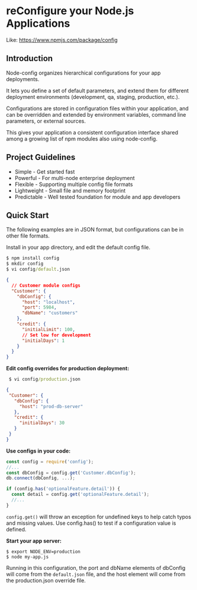 # reConfigure your Node.js Applications

Like: https://www.npmjs.com/package/config

## Introduction
Node-config organizes hierarchical configurations for your app deployments.

It lets you define a set of default parameters, and extend them for different deployment environments (development, qa, staging, production, etc.).

Configurations are stored in configuration files within your application, and can be overridden and extended by environment variables, command line parameters, or external sources.

This gives your application a consistent configuration interface shared among a growing list of npm modules also using node-config.

## Project Guidelines
- Simple - Get started fast
- Powerful - For multi-node enterprise deployment
- Flexible - Supporting multiple config file formats
- Lightweight - Small file and memory footprint
- Predictable - Well tested foundation for module and app developers

## Quick Start
The following examples are in JSON format, but configurations can be in other file formats.

Install in your app directory, and edit the default config file.
```cmd
$ npm install config
$ mkdir config
$ vi config/default.json
```

```json
{
  // Customer module configs
  "Customer": {
    "dbConfig": {
      "host": "localhost",
      "port": 5984,
      "dbName": "customers"
    },
    "credit": {
      "initialLimit": 100,
      // Set low for development
      "initialDays": 1
    }
  }
}
```

**Edit config overrides for production deployment:**
```cmd
 $ vi config/production.json
 ```

 ```json
{
  "Customer": {
    "dbConfig": {
      "host": "prod-db-server"
    },
    "credit": {
      "initialDays": 30
    }
  }
}
```

**Use configs in your code:**
```js
const config = require('config');
//...
const dbConfig = config.get('Customer.dbConfig');
db.connect(dbConfig, ...);

if (config.has('optionalFeature.detail')) {
  const detail = config.get('optionalFeature.detail');
  //...
}
```

`config.get()` will throw an exception for undefined keys to help catch typos and missing values. Use config.has() to test if a configuration value is defined.

**Start your app server:**
```shell
$ export NODE_ENV=production
$ node my-app.js
```

Running in this configuration, the port and dbName elements of dbConfig will come from the `default.json` file, and the host element will come from the production.json override file.
